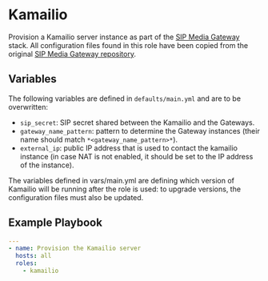 # Kamailio

Provision a Kamailio server instance as part of the [SIP Media Gateway](https://github.com/Renater/SIPMediaGW) stack. All configuration files found in this role have been copied from the original [SIP Media Gateway repository](https://github.com/Renater/SIPMediaGW).


## Variables

The following variables are defined in `defaults/main.yml` and are to be overwritten:
* `sip_secret`: SIP secret shared between the Kamailio and the Gateways.
* `gateway_name_pattern`: pattern to determine the Gateway instances (their name should match `*<gateway_name_pattern>*`).
* `external_ip`: public IP address that is used to contact the kamailio instance (in case NAT is not enabled, it should be set to the IP address of the instance).

The variables defined in vars/main.yml are defining which version of Kamailio will be running after the role is used: to upgrade versions, the configuration files must also be updated.


## Example Playbook

```yaml
---
- name: Provision the Kamailio server
  hosts: all
  roles:
    - kamailio
```
